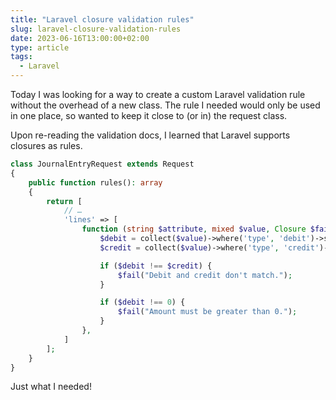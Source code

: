 ```yaml
---
title: "Laravel closure validation rules"
slug: laravel-closure-validation-rules
date: 2023-06-16T13:00:00+02:00
type: article
tags:
  - Laravel
---
```


Today I was looking for a way to create a custom Laravel validation rule without the overhead of a new class. The rule I needed would only be used in one place, so wanted to keep it close to (or in) the request class.

Upon re-reading the validation docs, I learned that Laravel supports closures as rules.

```php
class JournalEntryRequest extends Request
{
    public function rules(): array
    {
        return [
            // …
            'lines' => [
                function (string $attribute, mixed $value, Closure $fail) {
                    $debit = collect($value)->where('type', 'debit')->sum('amount');
                    $credit = collect($value)->where('type', 'credit')->sum('amount');

                    if ($debit !== $credit) {
                        $fail("Debit and credit don't match.");
                    }

                    if ($debit !== 0) {
                        $fail("Amount must be greater than 0.");
                    }
                },
            ]
        ];
    }
}
```

Just what I needed!
